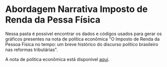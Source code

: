 # Abordagem Narrativa Imposto de Renda da Pessa Física

Nessa pasta é possível encontrar os dados e códigos usados para gerar os gráficos presentes na nota de política econômica "O Imposto de Renda da Pessoa Física no tempo: um breve histórico do discurso político brasileiro nas reformas tributárias".

A nota de política econômica está disponível [aqui](https://madeusp.com.br/publicacoes/artigos/o-imposto-de-renda-da-pessoa-fisica-no-tempo-um-breve-historico-do-discurso-politico-brasileiro-nas-reformas-tributarias/).
